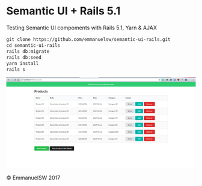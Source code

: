 # Semantic UI + Rails 5.1

Testing Semantic UI compoments with Rails 5.1, Yarn & AJAX

```
git clone https://github.com/emmanuelsw/semantic-ui-rails.git
cd semantic-ui-rails
rails db:migrate
rails db:seed
yarn install
rails s
```

![Screenshot](https://raw.githubusercontent.com/emmanuelsw/semantic-ui-rails/master/screenshot.png)


&copy; EmmanuelSW 2017
